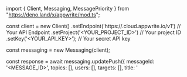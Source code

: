 import { Client, Messaging, MessagePriority } from "https://deno.land/x/appwrite/mod.ts";

const client = new Client()
    .setEndpoint('https://<REGION>.cloud.appwrite.io/v1') // Your API Endpoint
    .setProject('<YOUR_PROJECT_ID>') // Your project ID
    .setKey('<YOUR_API_KEY>'); // Your secret API key

const messaging = new Messaging(client);

const response = await messaging.updatePush({
    messageId: '<MESSAGE_ID>',
    topics: [],
    users: [],
    targets: [],
    title: '<TITLE>',
    body: '<BODY>',
    data: {},
    action: '<ACTION>',
    image: '[ID1:ID2]',
    icon: '<ICON>',
    sound: '<SOUND>',
    color: '<COLOR>',
    tag: '<TAG>',
    badge: null,
    draft: false,
    scheduledAt: '',
    contentAvailable: false,
    critical: false,
    priority: MessagePriority.Normal
});
